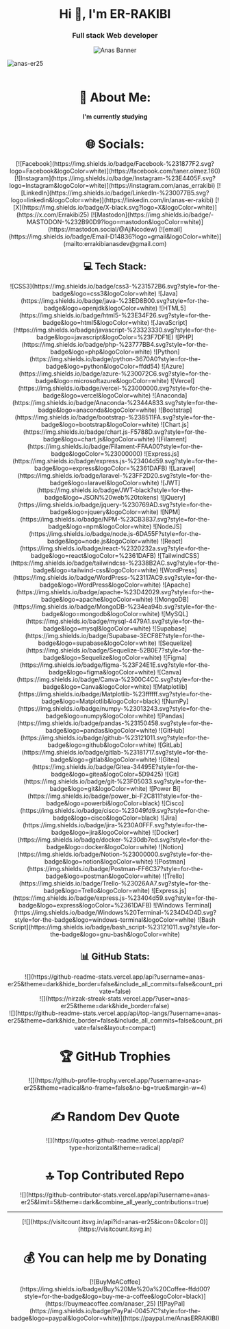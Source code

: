 <h1 align="center">Hi 👋, I'm ER-RAKIBI</h1>
<h3 align="center">Full stack Web developer</h3>
<div align='center'>
<img src='anas.png' alt='Anas Banner'>
</div>

<p align="left"> <img src="https://komarev.com/ghpvc/?username=anas-er25&label=Profile%20views&color=0e75b6&style=flat" alt="anas-er25" /> </p>

<p align="left"> <a href="https://twitter.com/" target="blank"><img src="https://img.shields.io/twitter/follow/?logo=twitter&style=for-the-badge" alt="" /></a> </p>

<h1 align="center"> 💫 About Me:</h1>
<h4 align="center"> I'm currently studying </h4>


<h1 align="center">  🌐 Socials: </h1>
<div align="center"> [![Facebook](https://img.shields.io/badge/Facebook-%231877F2.svg?logo=Facebook&logoColor=white)](https://facebook.com/taner.olmez.160) [![Instagram](https://img.shields.io/badge/Instagram-%23E4405F.svg?logo=Instagram&logoColor=white)](https://instagram.com/anas_errakibi) [![LinkedIn](https://img.shields.io/badge/LinkedIn-%230077B5.svg?logo=linkedin&logoColor=white)](https://linkedin.com/in/anas-er-rakibi) [![X](https://img.shields.io/badge/X-black.svg?logo=X&logoColor=white)](https://x.com/Errakibi25) [![Mastodon](https://img.shields.io/badge/-MASTODON-%232B90D9?logo=mastodon&logoColor=white)](https://mastodon.social/@AjiNcodew) [![email](https://img.shields.io/badge/Email-D14836?logo=gmail&logoColor=white)](mailto:errakibianasdev@gmail.com) </div>

<h2 align="center">  💻 Tech Stack:</h2>
<div align="center"> ![CSS3](https://img.shields.io/badge/css3-%231572B6.svg?style=for-the-badge&logo=css3&logoColor=white) ![Java](https://img.shields.io/badge/java-%23ED8B00.svg?style=for-the-badge&logo=openjdk&logoColor=white) ![HTML5](https://img.shields.io/badge/html5-%23E34F26.svg?style=for-the-badge&logo=html5&logoColor=white) ![JavaScript](https://img.shields.io/badge/javascript-%23323330.svg?style=for-the-badge&logo=javascript&logoColor=%23F7DF1E) ![PHP](https://img.shields.io/badge/php-%23777BB4.svg?style=for-the-badge&logo=php&logoColor=white) ![Python](https://img.shields.io/badge/python-3670A0?style=for-the-badge&logo=python&logoColor=ffdd54) ![Azure](https://img.shields.io/badge/azure-%230072C6.svg?style=for-the-badge&logo=microsoftazure&logoColor=white) ![Vercel](https://img.shields.io/badge/vercel-%23000000.svg?style=for-the-badge&logo=vercel&logoColor=white) ![Anaconda](https://img.shields.io/badge/Anaconda-%2344A833.svg?style=for-the-badge&logo=anaconda&logoColor=white) ![Bootstrap](https://img.shields.io/badge/bootstrap-%238511FA.svg?style=for-the-badge&logo=bootstrap&logoColor=white) ![Chart.js](https://img.shields.io/badge/chart.js-F5788D.svg?style=for-the-badge&logo=chart.js&logoColor=white) ![Filament](https://img.shields.io/badge/Filament-FFAA00?style=for-the-badge&logoColor=%23000000) ![Express.js](https://img.shields.io/badge/express.js-%23404d59.svg?style=for-the-badge&logo=express&logoColor=%2361DAFB) ![Laravel](https://img.shields.io/badge/laravel-%23FF2D20.svg?style=for-the-badge&logo=laravel&logoColor=white) ![JWT](https://img.shields.io/badge/JWT-black?style=for-the-badge&logo=JSON%20web%20tokens) ![jQuery](https://img.shields.io/badge/jquery-%230769AD.svg?style=for-the-badge&logo=jquery&logoColor=white) ![NPM](https://img.shields.io/badge/NPM-%23CB3837.svg?style=for-the-badge&logo=npm&logoColor=white) ![NodeJS](https://img.shields.io/badge/node.js-6DA55F?style=for-the-badge&logo=node.js&logoColor=white) ![React](https://img.shields.io/badge/react-%2320232a.svg?style=for-the-badge&logo=react&logoColor=%2361DAFB) ![TailwindCSS](https://img.shields.io/badge/tailwindcss-%2338B2AC.svg?style=for-the-badge&logo=tailwind-css&logoColor=white) ![WordPress](https://img.shields.io/badge/WordPress-%23117AC9.svg?style=for-the-badge&logo=WordPress&logoColor=white) ![Apache](https://img.shields.io/badge/apache-%23D42029.svg?style=for-the-badge&logo=apache&logoColor=white) ![MongoDB](https://img.shields.io/badge/MongoDB-%234ea94b.svg?style=for-the-badge&logo=mongodb&logoColor=white) ![MySQL](https://img.shields.io/badge/mysql-4479A1.svg?style=for-the-badge&logo=mysql&logoColor=white) ![Supabase](https://img.shields.io/badge/Supabase-3ECF8E?style=for-the-badge&logo=supabase&logoColor=white) ![Sequelize](https://img.shields.io/badge/Sequelize-52B0E7?style=for-the-badge&logo=Sequelize&logoColor=white) ![Figma](https://img.shields.io/badge/figma-%23F24E1E.svg?style=for-the-badge&logo=figma&logoColor=white) ![Canva](https://img.shields.io/badge/Canva-%2300C4CC.svg?style=for-the-badge&logo=Canva&logoColor=white) ![Matplotlib](https://img.shields.io/badge/Matplotlib-%23ffffff.svg?style=for-the-badge&logo=Matplotlib&logoColor=black) ![NumPy](https://img.shields.io/badge/numpy-%23013243.svg?style=for-the-badge&logo=numpy&logoColor=white) ![Pandas](https://img.shields.io/badge/pandas-%23150458.svg?style=for-the-badge&logo=pandas&logoColor=white) ![GitHub](https://img.shields.io/badge/github-%23121011.svg?style=for-the-badge&logo=github&logoColor=white) ![GitLab](https://img.shields.io/badge/gitlab-%23181717.svg?style=for-the-badge&logo=gitlab&logoColor=white) ![Gitea](https://img.shields.io/badge/Gitea-34495E?style=for-the-badge&logo=gitea&logoColor=5D9425) ![Git](https://img.shields.io/badge/git-%23F05033.svg?style=for-the-badge&logo=git&logoColor=white) ![Power Bi](https://img.shields.io/badge/power_bi-F2C811?style=for-the-badge&logo=powerbi&logoColor=black) ![Cisco](https://img.shields.io/badge/cisco-%23049fd9.svg?style=for-the-badge&logo=cisco&logoColor=black) ![Jira](https://img.shields.io/badge/jira-%230A0FFF.svg?style=for-the-badge&logo=jira&logoColor=white) ![Docker](https://img.shields.io/badge/docker-%230db7ed.svg?style=for-the-badge&logo=docker&logoColor=white) ![Notion](https://img.shields.io/badge/Notion-%23000000.svg?style=for-the-badge&logo=notion&logoColor=white) ![Postman](https://img.shields.io/badge/Postman-FF6C37?style=for-the-badge&logo=postman&logoColor=white) ![Trello](https://img.shields.io/badge/Trello-%23026AA7.svg?style=for-the-badge&logo=Trello&logoColor=white) ![Express.js](https://img.shields.io/badge/express.js-%23404d59.svg?style=for-the-badge&logo=express&logoColor=%2361DAFB) ![Windows Terminal](https://img.shields.io/badge/Windows%20Terminal-%234D4D4D.svg?style=for-the-badge&logo=windows-terminal&logoColor=white) ![Bash Script](https://img.shields.io/badge/bash_script-%23121011.svg?style=for-the-badge&logo=gnu-bash&logoColor=white) </div>
<h2 align="center">  📊 GitHub Stats: </h2>
<div align="center"> ![](https://github-readme-stats.vercel.app/api?username=anas-er25&theme=dark&hide_border=false&include_all_commits=false&count_private=false)<br/>
![](https://nirzak-streak-stats.vercel.app/?user=anas-er25&theme=dark&hide_border=false)<br/>
![](https://github-readme-stats.vercel.app/api/top-langs/?username=anas-er25&theme=dark&hide_border=false&include_all_commits=false&count_private=false&layout=compact)
</div>
<h1 align="center">  🏆 GitHub Trophies</h1>
<div align="center"> ![](https://github-profile-trophy.vercel.app/?username=anas-er25&theme=radical&no-frame=false&no-bg=true&margin-w=4) </div>

<h1 align="center"> ✍️ Random Dev Quote </h1>
<div align="center"> ![](https://quotes-github-readme.vercel.app/api?type=horizontal&theme=radical) </div>

<h1 align="center"> 🔝 Top Contributed Repo </h1>
<div align="center"> ![](https://github-contributor-stats.vercel.app/api?username=anas-er25&limit=5&theme=dark&combine_all_yearly_contributions=true) </div>

---
<div align="center"> [![](https://visitcount.itsvg.in/api?id=anas-er25&icon=0&color=0)](https://visitcount.itsvg.in) </div>

  <h1 align="center"> 💰 You can help me by Donating </h1>
  <div align="center"> [![BuyMeACoffee](https://img.shields.io/badge/Buy%20Me%20a%20Coffee-ffdd00?style=for-the-badge&logo=buy-me-a-coffee&logoColor=black)](https://buymeacoffee.com/anaser_25) [![PayPal](https://img.shields.io/badge/PayPal-00457C?style=for-the-badge&logo=paypal&logoColor=white)](https://paypal.me/AnasERRAKIBI) </div>
